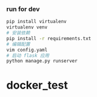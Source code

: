 ### run for dev

```bash
pip install virtualenv
virtualenv venv
# 安装依赖
pip install -r requirements.txt
# 编辑配置
vim config.yaml 
# 启动 flask 应用
python manage.py runserver
```
# docker_test
